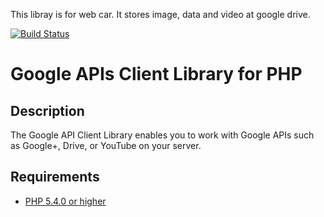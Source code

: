 This libray is for web car. It stores image, data and video at google drive.


[![Build Status](https://travis-ci.org/google/google-api-php-client.svg?branch=master)](https://travis-ci.org/google/google-api-php-client)

# Google APIs Client Library for PHP #

## Description ##
The Google API Client Library enables you to work with Google APIs such as Google+, Drive, or YouTube on your server.

## Requirements ##
* [PHP 5.4.0 or higher](http://www.php.net/)



#

```
```
